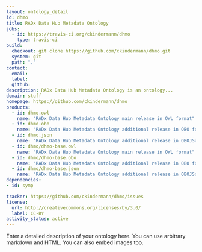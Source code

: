 ```yaml
---
layout: ontology_detail
id: dhmo
title: RADx Data Hub Metadata Ontology
jobs:
  - id: https://travis-ci.org/ckindermann/dhmo
    type: travis-ci
build:
  checkout: git clone https://github.com/ckindermann/dhmo.git
  system: git
  path: "."
contact:
  email: 
  label: 
  github: 
description: RADx Data Hub Metadata Ontology is an ontology...
domain: stuff
homepage: https://github.com/ckindermann/dhmo
products:
  - id: dhmo.owl
    name: "RADx Data Hub Metadata Ontology main release in OWL format"
  - id: dhmo.obo
    name: "RADx Data Hub Metadata Ontology additional release in OBO format"
  - id: dhmo.json
    name: "RADx Data Hub Metadata Ontology additional release in OBOJSon format"
  - id: dhmo/dhmo-base.owl
    name: "RADx Data Hub Metadata Ontology main release in OWL format"
  - id: dhmo/dhmo-base.obo
    name: "RADx Data Hub Metadata Ontology additional release in OBO format"
  - id: dhmo/dhmo-base.json
    name: "RADx Data Hub Metadata Ontology additional release in OBOJSon format"
dependencies:
- id: symp

tracker: https://github.com/ckindermann/dhmo/issues
license:
  url: http://creativecommons.org/licenses/by/3.0/
  label: CC-BY
activity_status: active
---
```


Enter a detailed description of your ontology here. You can use arbitrary markdown and HTML.
You can also embed images too.

